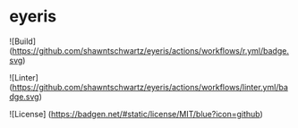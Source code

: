 # eyeris

![Build]
(https://github.com/shawntschwartz/eyeris/actions/workflows/r.yml/badge.svg)

![Linter]
(https://github.com/shawntschwartz/eyeris/actions/workflows/linter.yml/badge.svg)

![License]
(https://badgen.net/#static/license/MIT/blue?icon=github)